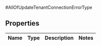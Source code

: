 #AllOfUpdateTenantConnectionErrorType

## Properties
Name | Type | Description | Notes
------------ | ------------- | ------------- | -------------

